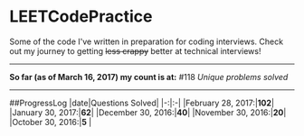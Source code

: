 # LEETCodePractice
Some of the code I've written in preparation for coding interviews. Check out my journey to getting ~~less crappy~~ better at technical interviews!

___

**So far (as of March 16, 2017) my count is at:**
#118
*Unique problems solved* 
___
##ProgressLog
|date|Questions Solved|
|-:|:-|
|February 28, 2017:|**102**|
|January 30, 2017:|**62**|
|December 30, 2016:|**40**|
|November 30, 2016:|**20**|
|October 30, 2016:|**5** |
